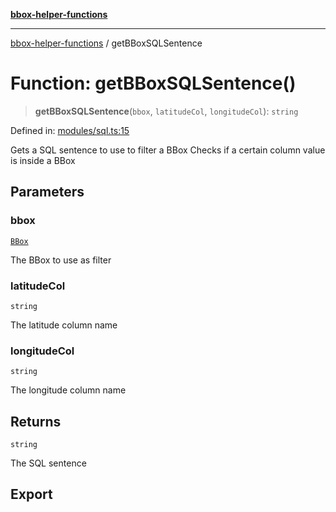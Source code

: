 [**bbox-helper-functions**](../README.md)

***

[bbox-helper-functions](../README.md) / getBBoxSQLSentence

# Function: getBBoxSQLSentence()

> **getBBoxSQLSentence**(`bbox`, `latitudeCol`, `longitudeCol`): `string`

Defined in: [modules/sql.ts:15](https://github.com/alrico88/bbox-helper-functions/blob/master/src/modules/sql.ts#L15)

Gets a SQL sentence to use to filter a BBox
Checks if a certain column value is inside a BBox

## Parameters

### bbox

[`BBox`](../type-aliases/BBox.md)

The BBox to use as filter

### latitudeCol

`string`

The latitude column name

### longitudeCol

`string`

The longitude column name

## Returns

`string`

The SQL sentence

## Export
